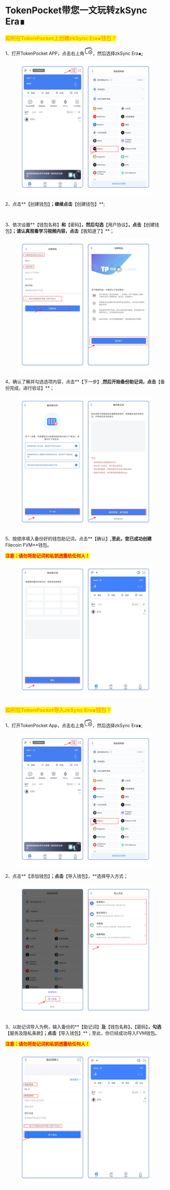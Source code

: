 # TokenPocket带您一文玩转zkSync Era∎

### <mark style="color:orange;">如何在TokenPocket上创建zkSync Era∎钱包？</mark>

1、打开TokenPocket APP，点击右上角![](<../../.gitbook/assets/image (5).png>)，然后选择zkSync Era∎**;**

<figure><img src="../../.gitbook/assets/cn1 (1).png" alt=""><figcaption></figcaption></figure>

2、点击**【创建钱包】**；继续点击**【创建钱包】**;

<figure><img src="https://files.gitbook.com/v0/b/gitbook-x-prod.appspot.com/o/spaces%2F-MMF2k4MCaxErpZyah2d%2Fuploads%2FE8lVTpSW4BiOjqLXU2u0%2Fimage.png?alt=media&#x26;token=df396f04-121d-4b1f-b006-dc2211f9c67b" alt=""><figcaption></figcaption></figure>

3、依次设置**【钱包名称】**和**【密码】**，然后勾选**【用户协议】**，点击**【创建钱包】**；请认真观看学习视频内容，点击**【我知道了】**；

<figure><img src="../../.gitbook/assets/cn 2 (1).png" alt=""><figcaption></figcaption></figure>

4、确认了解并勾选选项内容，点击**【下一步】,**然后开始备份助记词，点击**【备份完成，进行验证】**；

<figure><img src="../../.gitbook/assets/image (9).png" alt=""><figcaption></figcaption></figure>

5、按顺序填入备份好的钱包助记词，点击**【确认】**,至此，您已成功创建**Filecoin FVM**钱包。

<mark style="color:red;">**注意：请勿将助记词和私钥透露给任何人！**</mark>

<figure><img src="../../.gitbook/assets/cn 3 (1).png" alt=""><figcaption></figcaption></figure>

### <mark style="color:orange;">**如何在TokenPocket导入**</mark><mark style="color:orange;">zkSync Era∎</mark><mark style="color:orange;">**钱包？**</mark>

1、打开TokenPocket App，点击右上角![](<../../.gitbook/assets/image (3).png>)，然后选择zkSync Era∎;

<figure><img src="../../.gitbook/assets/cn1.png" alt=""><figcaption></figcaption></figure>

2、点击**【添加钱包】**；点击**【导入钱包】，**选择导入方式；

<figure><img src="../../.gitbook/assets/image (1) (1).png" alt=""><figcaption></figcaption></figure>

3、以助记词导入为例，输入备份的**【助记词】**及**【钱包名称】**、**【密码】**，勾选**【服务及隐私条款】**；点击**【导入钱包】**；至此，你已经成功导入FVM钱包。

<mark style="color:red;">**注意：请勿将助记词和私钥透露给任何人！**</mark>

<figure><img src="../../.gitbook/assets/cn 4.png" alt=""><figcaption></figcaption></figure>
